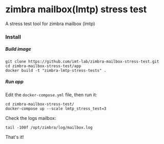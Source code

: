 # zimbra mailbox(lmtp) stress test
A stress test tool for zimbra mailbox (lmtp)


### Install

##### Build image

```shell script
git clone https://github.com/imt-lab/zimbra-mailbox-stress-test.git
cd zimbra-mailbox-stress-test/app
docker build -t "zimbra-lmtp-stress-tests" .
```

##### Run app

Edit the `docker-compose.yml` file, then run it:

```shell script
cd zimbra-mailbox-stress-test/
docker-compose up --scale lmtp_stress_test=3
```

Check the logs mailbox:

```shell script
tail -100f /opt/zimbra/log/mailbox.log
```

That's it!